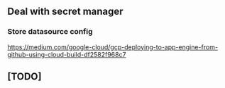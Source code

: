 ## Deal with secret manager
### Store datasource config 
https://medium.com/google-cloud/gcp-deploying-to-app-engine-from-github-using-cloud-build-df2582f968c7 

## [TODO]
